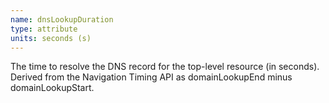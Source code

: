 ```yaml
---
name: dnsLookupDuration
type: attribute
units: seconds (s)
---
```


The time to resolve the DNS record for the top-level resource (in seconds). Derived from the Navigation Timing API as domainLookupEnd minus domainLookupStart.